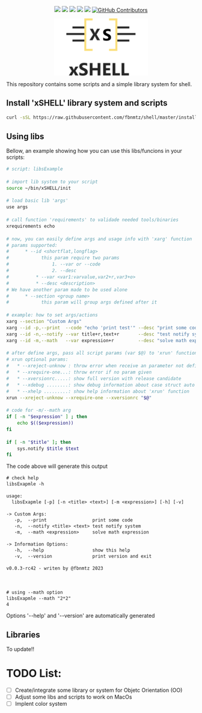 <!--
 ############################################################################
 Project: xshell (none)
 File...: readme.md
 Created: Friday, 2022/12/30 - 04:54:21
 Author.: @fbnmtz, (fabiano.matoz@gmail.com)
 ~·~·~·~·~·~·~·~·~·~·~·~·~~·~·~·~·~·~·~·~·~·~·~·~·~~·~·~·~·~·~~·~·~·~·~·~·~·~
 Last Modified: Saturday, 2023/01/14 - 19:22:17
 Modified By..: @fbnmtz, (fabiano.matoz@gmail.com)
 ~·~·~·~·~·~·~·~·~·~·~·~·~~·~·~·~·~·~·~·~·~·~·~·~·~~·~·~·~·~·~~·~·~·~·~·~·~·~
 Version: 0.0.12.210
 ~·~·~·~·~·~·~·~·~·~·~·~·~~·~·~·~·~·~·~·~·~·~·~·~·~~·~·~·~·~·~~·~·~·~·~·~·~·~
 Description: 
  >
 ############################################################################
 HISTORY:
-->

<p align="center">
    <a href="https://github.com/fbnmtz/shell/issues"><img src="https://img.shields.io/github/issues/fbnmtz/shell.svg"></a>
    <a href="https://img.shields.io/github/forks/fbnmtz/shell.svg"><img src="https://img.shields.io/github/forks/fbnmtz/shell.svg"></a>
    <a href="https://github.com/fbnmtz/shell/stargazers"><img src="https://img.shields.io/github/stars/fbnmtz/shell.svg"></a>
    <a href="https://github.com/fbnmtz/shell/releases"><img src="https://img.shields.io/github/downloads/fbnmtz/shell/total.svg"></a>
    <a href="https://repology.org/metapackage/shell/versions"><img src="https://repology.org/badge/tiny-repos/shell.svg"></a>
    <a href="https://github.com/fbnmtz/shell/graphs/contributors">
      <img alt="GitHub Contributors" src="https://img.shields.io/github/contributors/fbnmtz/shell" />
    </a>
</p>

<p align="center">
    <img width="250px" src="./docs/logo.jpg" align="center" alt="GitHub Readme Stats" />
</p>

This repository contains some scripts and a simple library system for shell.

## Install 'xSHELL' library system and scripts

```bash
curl -sSL https://raw.githubusercontent.com/fbnmtz/shell/master/install-xshell | bash 

```

## Using libs

Bellow, an example showing how you can use this libs/funcions in your scripts:

```bash
# script: libsExample

# import lib system to your script
source ~/bin/xSHELL/init  

# load basic lib 'args'
use args

# call function 'requirements' to validade needed tools/binaries 
xrequirements echo

# now, you can easily define args and usage info with 'xarg' function
# params supported:
#      * --id <shortflat,longflag>
#            this param require two params 
#                1. --var or --code
#                2. --desc
#          * --var <var1:varvalue,var2+r,var3+o>
#          * --desc <description>
# We have another param made to be used alone 
#      * --section <group name>
#            this param will group args defined after it

# example: how to set args/actions
xarg --section "Custom Args"
xarg --id -p,--print  --code "echo 'print test'" --desc "print some code"
xarg --id -n,--notify --var title+r,text+r       --desc "test notify system"
xarg --id -m,--math   --var expression+r         --desc "solve math expression" 

# after define args, pass all script params (var $@) to 'xrun' function 
# xrun optional params:
#   * --xreject-unknow : throw error when receive an parameter not defined with 'xarg'
#   * --xrequire-one...: throw error if no param given
#   * --xversionrc.....: show full version with release candidate
#   * --xdebug ........: show debug information about case struct auto generated by function 'xrun'
#   * --xhelp .........: show help information about 'xrun' function
xrun --xreject-unknow --xrequire-one --xversionrc "$@"

# code for -m/--math arg
if [ -n "$expression" ] ; then
    echo $(($expression))
fi

if [ -n "$title" ]; then
    sys.notify $title $text
fi

```

The code above will generate this output

```
# check help
libsExapmle -h

usage:
  libsExapmle [-p] [-n <title> <text>] [-m <expression>] [-h] [-v]

-> Custom Args:
   -p,  --print                 print some code
   -n,  --notify <title> <text> test notify system
   -m,  --math <expression>     solve math expression

-> Information Options:
   -h,  --help                  show this help
   -v,  --version               print version and exit

v0.0.3-rc42 - writen by @fbnmtz 2023



# using --math option
libsExapmle --math "2*2"
4

```

Options '--help' and '--version' are automatically generated

## Libraries
To update!!

# TODO List:

* [ ] Create/integrate some library or system for Objetc Orientation (OO)
* [ ] Adjust some libs and scripts to work on MacOs
* [ ] Implent color system 
